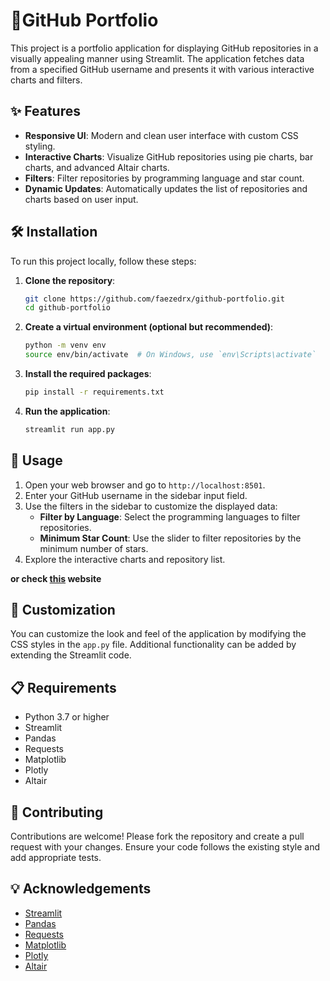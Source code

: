 # 🎨GitHub Portfolio

This project is a portfolio application for displaying GitHub repositories in a visually appealing manner using Streamlit. The application fetches data from a specified GitHub username and presents it with various interactive charts and filters.

## ✨ Features

- **Responsive UI**: Modern and clean user interface with custom CSS styling.
- **Interactive Charts**: Visualize GitHub repositories using pie charts, bar charts, and advanced Altair charts.
- **Filters**: Filter repositories by programming language and star count.
- **Dynamic Updates**: Automatically updates the list of repositories and charts based on user input.

## 🛠️ Installation

To run this project locally, follow these steps:

1. **Clone the repository**:
    ```bash
    git clone https://github.com/faezedrx/github-portfolio.git
    cd github-portfolio
    ```

2. **Create a virtual environment (optional but recommended)**:
    ```bash
    python -m venv env
    source env/bin/activate  # On Windows, use `env\Scripts\activate`
    ```

3. **Install the required packages**:
    ```bash
    pip install -r requirements.txt
    ```

4. **Run the application**:
    ```bash
    streamlit run app.py
    ```

## 🚀 Usage

1. Open your web browser and go to `http://localhost:8501`.
2. Enter your GitHub username in the sidebar input field.
3. Use the filters in the sidebar to customize the displayed data:
    - **Filter by Language**: Select the programming languages to filter repositories.
    - **Minimum Star Count**: Use the slider to filter repositories by the minimum number of stars.
4. Explore the interactive charts and repository list.

**or check [this](https://app-portfolio.streamlit.app/) website**

## 🎨 Customization

You can customize the look and feel of the application by modifying the CSS styles in the `app.py` file. Additional functionality can be added by extending the Streamlit code.

## 📋 Requirements

- Python 3.7 or higher
- Streamlit
- Pandas
- Requests
- Matplotlib
- Plotly
- Altair

## 🤝 Contributing

Contributions are welcome! Please fork the repository and create a pull request with your changes. Ensure your code follows the existing style and add appropriate tests.


## 💡 Acknowledgements

- [Streamlit](https://streamlit.io/)
- [Pandas](https://pandas.pydata.org/)
- [Requests](https://docs.python-requests.org/en/latest/)
- [Matplotlib](https://matplotlib.org/)
- [Plotly](https://plotly.com/python/)
- [Altair](https://altair-viz.github.io/)

